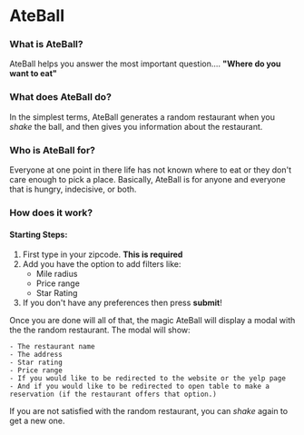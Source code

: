# AteBall 


### What is AteBall?

AteBall helps you answer the most important question.... **"Where do you want to eat"**

### What does AteBall do? 

In the simplest terms, AteBall generates a random restaurant when you *shake* the ball, and then gives you information about the restaurant. 

### Who is AteBall for? 

Everyone at one point in there life has not known where to eat or they don't care enough to pick a place. 
Basically, AteBall is for anyone and everyone that is hungry, indecisive, or both.

### How does it work? 

#### Starting Steps: 
1. First type in your zipcode. **This is required** 
2. Add you have the option to add filters like: 
    * Mile radius 
    * Price range
    * Star Rating
3. If you don't have any preferences then press **submit**!

Once you are done will all of that, the magic AteBall will display a modal with the the random restaurant. The modal will show:

    - The restaurant name
    - The address 
    - Star rating
    - Price range
    - If you would like to be redirected to the website or the yelp page
    - And if you would like to be redirected to open table to make a reservation (if the restaurant offers that option.)

If you are not satisfied with the random restaurant, you can *shake* again to get a new one. 

